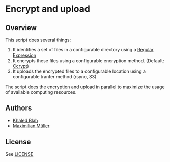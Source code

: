 # Encrypt and upload

## Overview

This script does several things:

  1. It identifies a set of files in a configurable directory using a [Regular Expression](https://en.wikipedia.org/wiki/Glob_(programming))
  1. It encrypts these files using a configurable encryption method. (Default: [Ccrypt](https://en.wikipedia.org/wiki/Ccrypt))
  1. It uploads the encrypted files to a configurable location using a configurable tranfer method (rsync, S3)

The script does the encryption and upload in parallel to maximize the usage of available computing resources.

## Authors

* [Khaled Blah](https://github.com/khaledavarteq)
* [Maximilian Müller](https://github.com/mmueller-a9s)

## License

See [LICENSE](./LICENSE)
